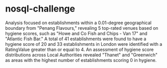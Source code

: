 # nosql-challenge

Analysis focused on establishments within a 0.01-degree geographical boundary from "Penang Flavours," revealing 5 top-rated venues based on hygiene scores, such as "Howe and Co Fish and Chips - Van 17" and "Atlantic Fish Bar."
A total of 41 establishments were found to have a hygiene score of 20 and 33 establishments in London were identified with a RatingValue greater than or equal to 4. An assessment of hygiene score distributions across Local Authorities revealed "Thanet" and "Greenwich" as areas with the highest number of establishments scoring 0 in hygiene.

